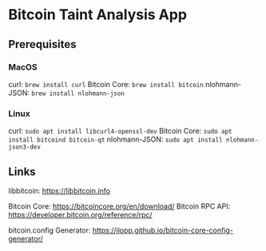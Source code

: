 # Bitcoin Taint Analysis App

## Prerequisites
### MacOS
curl: ```brew install curl```
Bitcoin Core: ```brew install bitcoin```
nlohmann-JSON: ```brew install nlohmann-json```

### Linux
curl: ```sudo apt install libcurl4-openssl-dev```
Bitcoin Core: ```sudo apt install bitcoind bitcoin-qt```
nlohmann-JSON: ```sudo apt install nlohmann-json3-dev```

## Links
libbitcoin: https://libbitcoin.info

Bitcoin Core: https://bitcoincore.org/en/download/
Bitcoin RPC API: https://developer.bitcoin.org/reference/rpc/

bitcoin.config Generator: https://jlopp.github.io/bitcoin-core-config-generator/